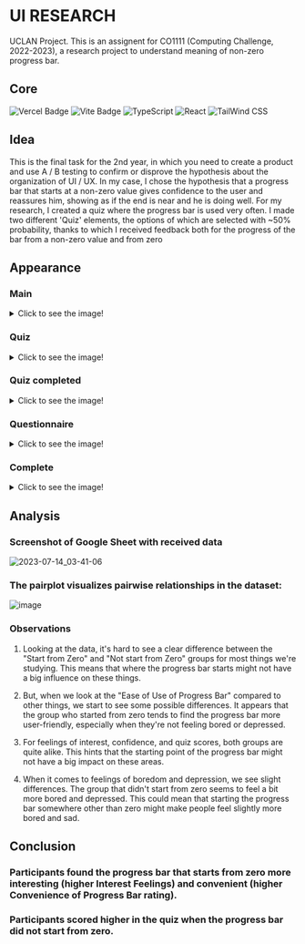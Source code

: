 # UI RESEARCH
UCLAN Project. This is an assignent for CO1111 (Computing Challenge, 2022-2023), a research project to understand meaning of non-zero progress bar.

## Core

  
  ![Vercel Badge](https://img.shields.io/badge/Vercel-000?logo=vercel&logoColor=fff&style=for-the-badge)
  ![Vite Badge](https://img.shields.io/badge/Vite-646CFF?logo=vite&logoColor=fff&style=for-the-badge)
   ![TypeScript](https://img.shields.io/badge/-TypeScript-3178C6?style=for-the-badge&logo=typescript&logoColor=white)
  ![React](https://img.shields.io/badge/-React-61DAFB?style=for-the-badge&logo=react&logoColor=white) 
  ![TailWind CSS](https://img.shields.io/badge/-TailWind_CSS-38B2AC?style=for-the-badge&logo=tailwind-css&logoColor=white) 


## Idea
This is the final task for the 2nd year, in which you need to create a product and use A / B testing to confirm or disprove the hypothesis about the organization of UI / UX. In my case, I chose the hypothesis that a progress bar that starts at a non-zero value gives confidence to the user and reassures him, showing as if the end is near and he is doing well. For my research, I created a quiz where the progress bar is used very often. I made two different 'Quiz' elements, the options of which are selected with ~50% probability, thanks to which I received feedback both for the progress of the bar from a non-zero value and from zero

## Appearance
### Main
<details>
  <summary>Click to see the image!</summary>
  
  ![Main Page](https://github.com/limarkdl/ui-research/assets/116545670/870acb8a-a1fd-4dbb-9ea0-846d4691c75e)
</details>

### Quiz
<details>
  <summary>Click to see the image!</summary>
  
  ![Quiz](https://github.com/limarkdl/ui-research/assets/116545670/f89edf76-0573-401e-a10a-c1e55f521321)
</details>

### Quiz completed
<details>
  <summary>Click to see the image!</summary>
  
  ![Quiz completed](https://github.com/limarkdl/ui-research/assets/116545670/4bd4ebac-4d16-4b67-957b-2dfc7fd702a4)
</details>

### Questionnaire
  <details>
  <summary>Click to see the image!</summary>

  ![Questionnaire](https://github.com/limarkdl/ui-research/assets/116545670/f598f4c9-c15a-4804-8a32-a5b07b7c66fb)
</details>

### Complete
<details>
  <summary>Click to see the image!</summary>
  
  ![Complete](https://github.com/limarkdl/ui-research/assets/116545670/455776e7-97c0-4632-a32c-efa113b1e7a7)

</details>

## Analysis
### Screenshot of Google Sheet with received data
![2023-07-14_03-41-06](https://github.com/limarkdl/ui-research/assets/116545670/7cd186c2-a573-4ae5-ab2d-d519b6954d6e)

### The pairplot visualizes pairwise relationships in the dataset:
![image](https://github.com/limarkdl/ui-research/assets/116545670/97b45b89-069f-472c-b6f5-59d97122458e)

### Observations
1. Looking at the data, it's hard to see a clear difference between the "Start from Zero" and "Not start from Zero" groups for most things we're studying. This means that where the progress bar starts might not have a big influence on these things.

2. But, when we look at the "Ease of Use of Progress Bar" compared to other things, we start to see some possible differences. It appears that the group who started from zero tends to find the progress bar more user-friendly, especially when they're not feeling bored or depressed.

3. For feelings of interest, confidence, and quiz scores, both groups are quite alike. This hints that the starting point of the progress bar might not have a big impact on these areas.

4. When it comes to feelings of boredom and depression, we see slight differences. The group that didn't start from zero seems to feel a bit more bored and depressed. This could mean that starting the progress bar somewhere other than zero might make people feel slightly more bored and sad.

##  Conclusion

### Participants found the progress bar that starts from zero more interesting (higher Interest Feelings) and convenient (higher Convenience of Progress Bar rating).


### Participants scored higher in the quiz when the progress bar did not start from zero.
